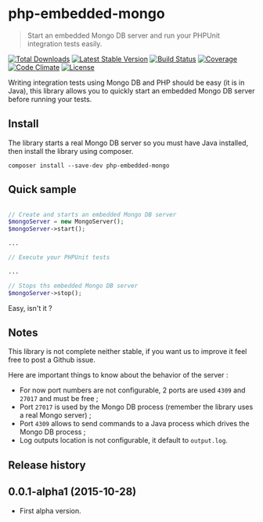 # php-embedded-mongo

> Start an embedded Mongo DB server and run your PHPUnit integration tests easily.

[![Total Downloads](https://img.shields.io/packagist/dt/gomoob/php-embedded-mongo.svg?style=flat)](https://packagist.org/packages/gomoob/php-embedded-mongo) 
[![Latest Stable Version](https://img.shields.io/packagist/v/gomoob/php-embedded-mongo.svg?style=flat)](https://packagist.org/packages/gomoob/php-embedded-mongo) 
[![Build Status](https://img.shields.io/travis/gomoob/php-embedded-mongo.svg?style=flat)](https://travis-ci.org/gomoob/php-embedded-mongo)
[![Coverage](https://img.shields.io/coveralls/gomoob/php-embedded-mongo.svg?style=flat)](https://coveralls.io/r/gomoob/php-embedded-mongo?branch=master)
[![Code Climate](https://img.shields.io/codeclimate/github/gomoob/php-embedded-mongo.svg?style=flat)](https://codeclimate.com/github/gomoob/php-embedded-mongo)
[![License](https://img.shields.io/packagist/l/gomoob/php-embedded-mongo.svg?style=flat)](https://packagist.org/packages/gomoob/php-embedded-mongo)

Writing integration tests using Mongo DB and PHP should be easy (it is in Java), this library allows you to quickly 
start an embedded Mongo DB server before running your tests.

## Install

The library starts a real Mongo DB server so you must have Java installed, then install the library using composer.

```
composer install --save-dev php-embedded-mongo
```

## Quick sample

```php

// Create and starts an embedded Mongo DB server
$mongoServer = new MongoServer();
$mongoServer->start();

...

// Execute your PHPUnit tests

...

// Stops ths embedded Mongo DB server
$mongoServer->stop();

```

Easy, isn't it ? 

## Notes

This library is not complete neither stable, if you want us to improve it feel free to post a Github issue. 

Here are important things to know about the behavior of the server : 
 * For now port numbers are not configurable, 2 ports are used `4309` and `27017` and must be free ; 
 * Port `27017` is used by the Mongo DB process (remember the library uses a real Mongo server) ; 
 * Port `4309` allows to send commands to a Java process which drives the Mongo DB process ; 
 * Log outputs location is not configurable, it default to `output.log`.

## Release history

## 0.0.1-alpha1 (2015-10-28)
 * First alpha version.
